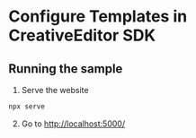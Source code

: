 # Configure Templates in CreativeEditor SDK


## Running the sample

1. Serve the website

```bash
npx serve
```

2. Go to [http://localhost:5000/](http://localhost:5000/)

